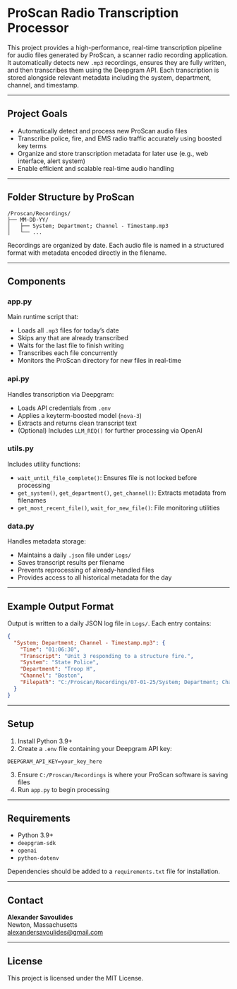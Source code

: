 # ProScan Radio Transcription Processor

This project provides a high-performance, real-time transcription pipeline for audio files generated by ProScan, a scanner radio recording application. It automatically detects new `.mp3` recordings, ensures they are fully written, and then transcribes them using the Deepgram API. Each transcription is stored alongside relevant metadata including the system, department, channel, and timestamp.

---

## Project Goals

- Automatically detect and process new ProScan audio files
- Transcribe police, fire, and EMS radio traffic accurately using boosted key terms
- Organize and store transcription metadata for later use (e.g., web interface, alert system)
- Enable efficient and scalable real-time audio handling

---

## Folder Structure by ProScan

```
/Proscan/Recordings/
├── MM-DD-YY/
│   ├── System; Department; Channel - Timestamp.mp3
│   └── ...
```

Recordings are organized by date. Each audio file is named in a structured format with metadata encoded directly in the filename.

---

## Components

### app.py

Main runtime script that:

- Loads all `.mp3` files for today’s date
- Skips any that are already transcribed
- Waits for the last file to finish writing
- Transcribes each file concurrently
- Monitors the ProScan directory for new files in real-time

### api.py

Handles transcription via Deepgram:

- Loads API credentials from `.env`
- Applies a keyterm-boosted model (`nova-3`)
- Extracts and returns clean transcript text
- (Optional) Includes `LLM_REQ()` for further processing via OpenAI

### utils.py

Includes utility functions:

- `wait_until_file_complete()`: Ensures file is not locked before processing
- `get_system()`, `get_department()`, `get_channel()`: Extracts metadata from filenames
- `get_most_recent_file()`, `wait_for_new_file()`: File monitoring utilities

### data.py

Handles metadata storage:

- Maintains a daily `.json` file under `Logs/`
- Saves transcript results per filename
- Prevents reprocessing of already-handled files
- Provides access to all historical metadata for the day

---

## Example Output Format

Output is written to a daily JSON log file in `Logs/`. Each entry contains:

```json
{
  "System; Department; Channel - Timestamp.mp3": {
    "Time": "01:06:30",
    "Transcript": "Unit 3 responding to a structure fire.",
    "System": "State Police",
    "Department": "Troop H",
    "Channel": "Boston",
    "Filepath": "C:/Proscan/Recordings/07-01-25/System; Department; Channel - Timestamp.mp3"
  }
}
```

---

## Setup

1. Install Python 3.9+  
2. Create a `.env` file containing your Deepgram API key:

```
DEEPGRAM_API_KEY=your_key_here
```

3. Ensure `C:/Proscan/Recordings` is where your ProScan software is saving files  
4. Run `app.py` to begin processing

---

## Requirements

- Python 3.9+
- `deepgram-sdk`
- `openai`
- `python-dotenv`

Dependencies should be added to a `requirements.txt` file for installation.

---

## Contact

**Alexander Savoulides**  
Newton, Massachusetts  
alexandersavoulides@gmail.com

---

## License

This project is licensed under the MIT License.

